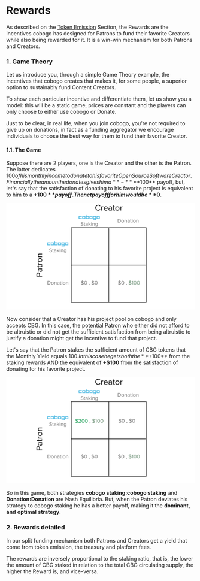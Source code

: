 # Rewards

As described on the [Token Emission](supply-and-distribution/token-emission.md) Section, the Rewards are the incentives cobogo has designed for Patrons to fund their favorite Creators while also being rewarded for it. It is a win-win mechanism for both Patrons and Creators.&#x20;

### 1. Game Theory

Let us introduce you, through a simple Game Theory example, the incentives that cobogo creates that makes it, for some people, a superior option to sustainably fund Content Creators.

To show each particular incentive and differentiate them, let us show you a model: this will be a static game, prices are constant and the players can only choose to either use cobogo or Donate.&#x20;

Just to be clear, in real life, when you join cobogo, you're not required to give up on donations, in fact as a funding aggregator we encourage individuals to choose the best way for them to fund their favorite Creator.

#### 1.1. The Game

Suppose there are 2 players, one is the Creator and the other is the Patron. The latter dedicates $100 of his monthly income to donate to his favorite Open Source Software Creator. Financially the amount he donates gives him a **-** **$100** payoff, but, let's say that the satisfaction of donating to his favorite project is equivalent to him to a **+$100** payoff. The net payoff for him would be **$0**.

![](../../.gitbook/assets/2.png)

Now consider that a Creator has his project pool on cobogo and only accepts CBG. In this case, the potential Patron who either did not afford to be altruistic or did not get the sufficient satisfaction from being altruistic to justify a donation might get the incentive to fund that project.

Let's say that the Patron stakes the sufficient amount of CBG tokens that the Monthly Yield equals $100. In this case he gets both the **+$100** from the staking rewards AND the equivalent of **+$100** from the satisfaction of donating for his favorite project.

![](../../.gitbook/assets/1.png)

So in this game, both strategies **cobogo staking:cobogo staking** and **Donation:Donation** are Nash Equilibria. But, when the Patron deviates his strategy to cobogo staking he has a better payoff, making it the **dominant, and** **optimal** **strategy**.

### 2. Rewards detailed

In our split funding mechanism both Patrons and Creators get a yield that come from token emission, the treasury and platform fees.

The rewards are inversely proportional to the staking ratio, that is, the lower the amount of CBG staked in relation to the total CBG circulating supply, the higher the Reward is, and vice-versa.

